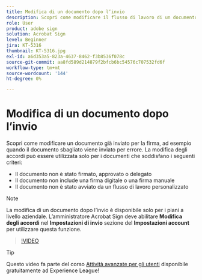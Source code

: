 ```yaml
---
title: Modifica di un documento dopo l’invio
description: Scopri come modificare il flusso di lavoro di un documento già in corso
role: User
product: adobe sign
solution: Acrobat Sign
level: Beginner
jira: KT-5316
thumbnail: KT-5316.jpg
exl-id: a6d353a5-823a-4637-8462-f3b8536f078c
source-git-commit: aa8fd589d214879f2bfcb6bc54576c707532fd6f
workflow-type: tm+mt
source-wordcount: '144'
ht-degree: 0%

---
```


# Modifica di un documento dopo l’invio

Scopri come modificare un documento già inviato per la firma, ad esempio quando il documento sbagliato viene inviato per errore. La modifica degli accordi può essere utilizzata solo per i documenti che soddisfano i seguenti criteri:

* Il documento non è stato firmato, approvato o delegato
* Il documento non include una firma digitale o una firma manuale
* Il documento non è stato avviato da un flusso di lavoro personalizzato


>[!NOTE]
>
>La modifica di un documento dopo l’invio è disponibile solo per i piani a livello aziendale. L’amministratore Acrobat Sign deve abilitare **Modifica degli accordi** nel **Impostazioni di invio** sezione del **Impostazioni account** per utilizzare questa funzione.

>[!VIDEO](https://video.tv.adobe.com/v/342299?quality=12&learn=on&hidetitle=true)

>[!TIP]
>
>Questo video fa parte del corso [Attività avanzate per gli utenti](https://experienceleague.adobe.com/?recommended=Sign-U-1-2020.3) disponibile gratuitamente ad Experience League!
